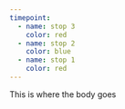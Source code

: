 ```yaml
---
timepoint:
  - name: stop 3
    color: red
  - name: stop 2
    color: blue
  - name: stop 1
    color: red
---
```


This is where the body goes
